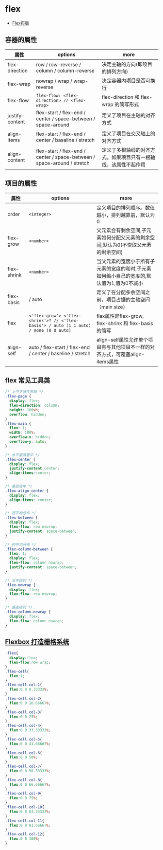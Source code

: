 # flex

- [Flex布局](http://www.ruanyifeng.com/blog/2015/07/flex-grammar.html?utm_source=tuicool)

## 容器的属性

| 属性            | options                                                                 | more                                                           |
| --------------- | ----------------------------------------------------------------------- | -------------------------------------------------------------- |
| flex-direction  | row / row-reverse / column / column-reverse                             | 决定主轴的方向(即项目的排列方向)                               |
| flex-wrap       | nowrap / wrap / wrap-reverse                                            | 决定容器内项目是否可换行                                       |
| flex-flow       | `flex-flow: <flex-direction> // <flex-wrap>`                            | flex-direction 和 flex-wrap 的简写形式                         |
| justify-content | flex-start / flex-end / center / space-between / space-around           | 定义了项目在主轴的对齐方式                                     |
| align-items     | flex-start / flex-end / center / baseline / stretch                     | 定义了项目在交叉轴上的对齐方式                                 |
| align-content   | flex-start / flex-end / center / space-between / space-around / stretch | 定义了多根轴线的对齐方式。如果项目只有一根轴线，该属性不起作用 |

## 项目的属性

| 属性        | options                                                                                | more                                                                                      |
| ----------- | -------------------------------------------------------------------------------------- | ----------------------------------------------------------------------------------------- |
| order       | `<integer>`                                                                            | 定义项目的排列顺序。数值越小，排列越靠前，默认为0                                         |
| flex-grow   | `<number>`                                                                             | 父元素会有剩余空间,子元素如何分配父元素的剩余空间,默认为0(不索取父元素的剩余空间)         |
| flex-shrink | `<number>`                                                                             | 当父元素的宽度小于所有子元素的宽度的和时,子元素如何缩小自己的宽度的,默认值为1,值为0不减小 |
| flex-basis  | <length> / auto                                                                        | 定义了在分配多余空间之前，项目占据的主轴空间（main size）                                 |
| flex        | `<'flex-grow'> <'flex-shrink'>? // <'flex-basis'> / auto (1 1 auto) / none (0 0 auto)` | flex属性是flex-grow, flex-shrink 和 flex-basis的简写                                      |
| align-self  | auto / flex-start / flex-end / center / baseline / stretch                             | align-self属性允许单个项目有与其他项目不一样的对齐方式，可覆盖align-items属性             |

## flex 常见工具类

```css
/* 上中下弹性布局 */
.flex-page {
  display: flex;
  flex-direction: column;
  height: 100vh;
  overflow: hidden;  
}
.flex-main {
  flex: 1;
  width: 100%;
  overflow-x: hidden;
  overflow-y: auto;
}

/* 水平垂直居中 */
.flex-center {
  display: flex;
  justify-content:center;
  align-items:center;
}

/* 垂直居中 */
.flex-align-center {
  display: flex;
  align-items: center;
}

/* 行平均分布 */
.flex-between {
  display: flex;
  flex-flow: row nowrap;
  justify-content: space-between;
}

/* 列平均分布 */
.flex-column-between {
  flex: 1;
  display: flex;
  flex-flow: column nowrap;
  justify-content: space-between;
}

/* 水平排列 */
.flex-nowrap {
  display: flex;
  flex-flow: row nowrap;
}

/* 垂直排列 */
.flex-column-nowrap {
  display: flex;
  flex-flow: column nowrap;
}
```

## [Flexbox 打造栅格系统](http://stephenzhao.github.io/2016/08/04/css-flexbox-grid-layout)

```css
.flex{
  display:flex; 
  flex-flow:row wrap;
}
.flex-cell{
  flex:1;
}
.flex-cell.col-1{
  flex:0 0 8.33333%;
}
.flex-cell.col-2{
  flex:0 0 16.66667%;
}
.flex-cell.col-3{
  flex:0 0 25%;
}
.flex-cell.col-4{
  flex:0 0 33.33333%;
}
.flex-cell.col-5{
  flex:0 0 41.66667%;
}
.flex-cell.col-6{
  flex:0 0 50%;
}
.flex-cell.col-7{
  flex:0 0 58.33333%;
}
.flex-cell.col-8{
  flex:0 0 66.66667%;
}
.flex-cell.col-9{
  flex:0 0 75%;
}
.flex-cell.col-10{
  flex:0 0 83.33333%;
}
.flex-cell.col-11{
  flex:0 0 91.66667%;
}
.flex-cell.col-12{
  flex:0 0 100%;
}
```
